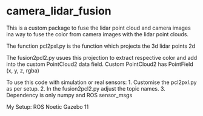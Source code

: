 # camera_lidar_fusion
This is a custom package to fuse the lidar point cloud and camera images ina way to fuse the color from camera images with the lidar point clouds.

The function pcl2pxl.py is the function which projects the 3d lidar points 2d

The fusion2pcl2.py usues this projection to extract respective color and add into the custom PointCloud2 data field.
Custom PointCloud2 has PointField (x, y, z, rgba) 

To use this code with simulation or real sensors:
    1. Customise the pcl2pxl.py as per setup.
    2. In the fusion2pcl2.py adjust the topic names.
    3. Dependency is only numpy and ROS sensor_msgs

My Setup:
    ROS Noetic
    Gazebo 11
